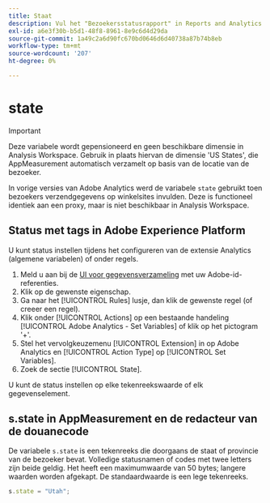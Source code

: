 ```yaml
---
title: Staat
description: Vul het "Bezoekersstatusrapport" in Reports and Analytics.
exl-id: a6e3f30b-b5d1-48f8-8961-8e9c6d4d29da
source-git-commit: 1a49c2a6d90fc670bd0646d6d40738a87b74b8eb
workflow-type: tm+mt
source-wordcount: '207'
ht-degree: 0%

---
```


# state

>[!IMPORTANT]
>
>Deze variabele wordt gepensioneerd en geen beschikbare dimensie in Analysis Workspace. Gebruik in plaats hiervan de dimensie &#39;US States&#39;, die AppMeasurement automatisch verzamelt op basis van de locatie van de bezoeker.

In vorige versies van Adobe Analytics werd de variabele `state` gebruikt toen bezoekers verzendgegevens op winkelsites invulden. Deze is functioneel identiek aan een proxy, maar is niet beschikbaar in Analysis Workspace.

## Status met tags in Adobe Experience Platform

U kunt status instellen tijdens het configureren van de extensie Analytics (algemene variabelen) of onder regels.

1. Meld u aan bij de [UI voor gegevensverzameling](https://experience.adobe.com/data-collection) met uw Adobe-id-referenties.
2. Klik op de gewenste eigenschap.
3. Ga naar het [!UICONTROL Rules] lusje, dan klik de gewenste regel (of creeer een regel).
4. Klik onder [!UICONTROL Actions] op een bestaande handeling [!UICONTROL Adobe Analytics - Set Variables] of klik op het pictogram &#39;+&#39;.
5. Stel het vervolgkeuzemenu [!UICONTROL Extension] in op Adobe Analytics en [!UICONTROL Action Type] op [!UICONTROL Set Variables].
6. Zoek de sectie [!UICONTROL State].

U kunt de status instellen op elke tekenreekswaarde of elk gegevenselement.

## s.state in AppMeasurement en de redacteur van de douanecode

De variabele `s.state` is een tekenreeks die doorgaans de staat of provincie van de bezoeker bevat. Volledige statusnamen of codes met twee letters zijn beide geldig. Het heeft een maximumwaarde van 50 bytes; langere waarden worden afgekapt. De standaardwaarde is een lege tekenreeks.

```js
s.state = "Utah";
```
